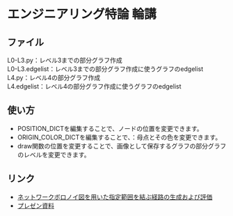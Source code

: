 # エンジニアリング特論 輪講  
## ファイル  
L0-L3.py：レベル3までの部分グラフ作成  
L0-L3.edgelist：レベル3までの部分グラフ作成に使うグラフのedgelist  
L4.py：レベル4の部分グラフ作成  
L4.edgelist：レベル4の部分グラフ作成に使うグラフのedgelist  

## 使い方  

- POSITION_DICTを編集することで、ノードの位置を変更できます。  
- ORIGIN_COLOR_DICTを編集することで、：母点とその色を変更できます。  
- draw関数の位置を変更することで、画像として保存するグラフの部分グラフのレベルを変更できます。  

## リンク  

- [ネットワークボロノイ図を用いた指定範囲を結ぶ経路の生成および評価](https://www.ieice.org/~de/DEWS/DEWS2007/pdf/c8-5.pdf)  
- [プレゼン資料](https://docs.google.com/presentation/d/162vENqX3qD_UQSQbcpCdj1QbXLHmaHy_SU54sULvNF4/edit#slide=id.p)